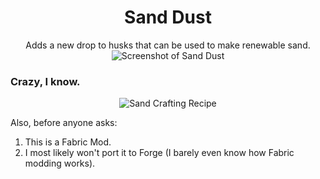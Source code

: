 <h1 align="center">Sand Dust</h1>
<p align="center">
Adds a new drop to husks that can be used to make renewable sand.
  <img src="https://i.imgur.com/pE60u7o.png" alt="Screenshot of Sand Dust"/>
</p>

### Crazy, I know.

<p align="center">
  <img src="https://i.imgur.com/I4peZ7S.png" alt="Sand Crafting Recipe"/>
</p>

Also, before anyone asks:
<ol>
  <li>This is a Fabric Mod.</li>
  <li>I most likely won't port it to Forge (I barely even know how Fabric modding works).</li>
</ol>
